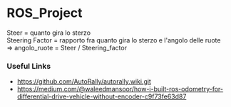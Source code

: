 # ROS_Project

Steer = quanto gira lo sterzo  
Steering Factor = rapporto fra quanto gira lo sterzo e l'angolo delle ruote  
=> angolo_ruote = Steer / Steering_factor

### Useful Links
* https://github.com/AutoRally/autorally.wiki.git  
* https://medium.com/@waleedmansoor/how-i-built-ros-odometry-for-differential-drive-vehicle-without-encoder-c9f73fe63d87  
